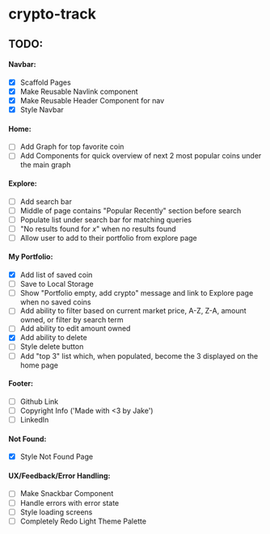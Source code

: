 # crypto-track

## TODO:

#### Navbar:

- [x] Scaffold Pages
- [x] Make Reusable Navlink component
- [x] Make Reusable Header Component for nav
- [x] Style Navbar

#### Home:

- [ ] Add Graph for top favorite coin
- [ ] Add Components for quick overview of next 2 most popular coins under the main graph

#### Explore:

- [ ] Add search bar
- [ ] Middle of page contains "Popular Recently" section before search
- [ ] Populate list under search bar for matching queries
- [ ] "No results found for _x_" when no results found
- [ ] Allow user to add to their portfolio from explore page

#### My Portfolio:

- [x] Add list of saved coin
- [ ] Save to Local Storage
- [ ] Show "Portfolio empty, add crypto" message and link to Explore page when no saved coins
- [ ] Add ability to filter based on current market price, A-Z, Z-A, amount owned, or filter by search term
- [ ] Add ability to edit amount owned
- [x] Add ability to delete
- [ ] Style delete button
- [ ] Add "top 3" list which, when populated, become the 3 displayed on the home page

#### Footer:

- [ ] Github Link
- [ ] Copyright Info ('Made with <3 by Jake')
- [ ] LinkedIn

#### Not Found:

- [x] Style Not Found Page

#### UX/Feedback/Error Handling:

- [ ] Make Snackbar Component
- [ ] Handle errors with error state
- [ ] Style loading screens
- [ ] Completely Redo Light Theme Palette
